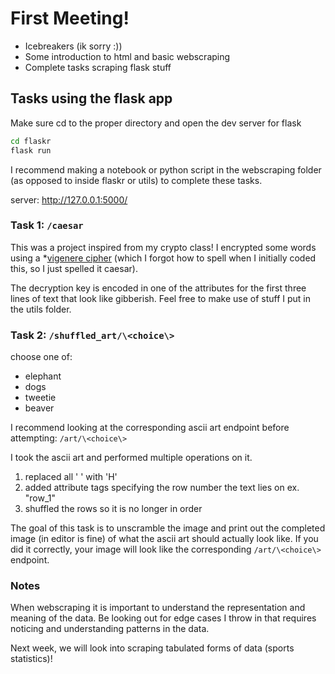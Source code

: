 # First Meeting!

- Icebreakers (ik sorry :))
- Some introduction to html and basic webscraping
- Complete tasks scraping flask stuff

## Tasks using the flask app
Make sure cd to the proper directory and open the dev server for flask
```bash
cd flaskr
flask run
```

I recommend making a notebook or python script in the webscraping folder (as opposed to inside flaskr or utils) to complete these tasks.

server:
http://127.0.0.1:5000/

### Task 1: ```/caesar```
This was a project inspired from my crypto class! I encrypted some words using a *[vigenere cipher](https://en.wikipedia.org/wiki/Vigen%C3%A8re_cipher) (which I forgot how to spell when I initially coded this, so I just spelled it caesar). 

The decryption key is encoded in one of the attributes for the first three lines of text that look like gibberish. Feel free to make use of stuff I put in the utils folder. 

### Task 2: ```/shuffled_art/\<choice\>```
choose one of:
- elephant
- dogs
- tweetie
- beaver

I recommend looking at the corresponding ascii art endpoint before attempting:
```/art/\<choice\>```

I took the ascii art and performed multiple operations on it.

1. replaced all ' ' with 'H'
2. added attribute tags specifying the row number the text lies on ex. "row_1"
3. shuffled the rows so it is no longer in order

The goal of this task is to unscramble the image and print out the completed image (in editor is fine) of what the ascii art should actually look like. If you did it correctly, your image will look like the corresponding ```/art/\<choice\>``` endpoint.

### Notes
When webscraping it is important to understand the representation and meaning of the data. Be looking out for edge cases I throw in that requires noticing and understanding patterns in the data. 

Next week, we will look into scraping tabulated forms of data (sports statistics)!